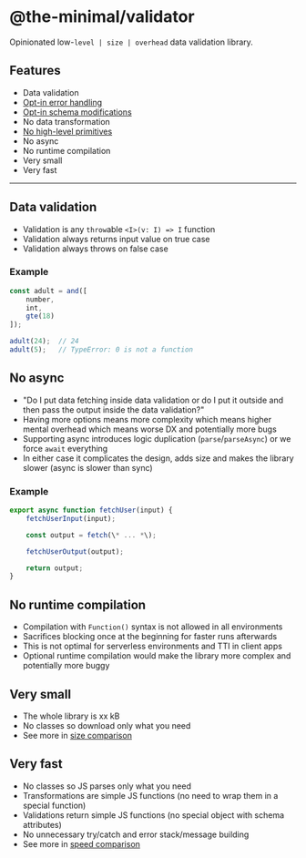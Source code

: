 # @the-minimal/validator

Opinionated low-`level | size | overhead` data validation library.

## Features

- Data validation
- [Opt-in error handling](./docs/error-handling.md)
- [Opt-in schema modifications](./docs/schema-modifications.md)
- No data transformation
- [No high-level primitives](./docs/high-level-primitives.md)
- No async
- No runtime compilation
- Very small
- Very fast

---

## Data validation

- Validation is any `throw`able `<I>(v: I) => I` function
- Validation always returns input value on true case
- Validation always throws on false case

### Example

```js
const adult = and([
    number,
    int,
    gte(18)
]);

adult(24);  // 24
adult(5);   // TypeError: 0 is not a function
```

## No async

- "Do I put data fetching inside data validation or do I put it outside and then pass the output inside the data validation?"
- Having more options means more complexity which means higher mental overhead which means worse DX and potentially more bugs
- Supporting async introduces logic duplication (`parse`/`parseAsync`) or we force `await` everything
- In either case it complicates the design, adds size and makes the library slower (async is slower than sync)

### Example

```js
export async function fetchUser(input) {
    fetchUserInput(input);

    const output = fetch(\* ... *\);

    fetchUserOutput(output);

    return output;
}
```

## No runtime compilation

- Compilation with `Function()` syntax is not allowed in all environments
- Sacrifices blocking once at the beginning for faster runs afterwards
- This is not optimal for serverless environments and TTI in client apps
- Optional runtime compilation would make the library more complex and potentially more buggy

## Very small

- The whole library is xx kB
- No classes so download only what you need
- See more in [size comparison](./size-comparison.md)

## Very fast

- No classes so JS parses only what you need
- Transformations are simple JS functions (no need to wrap them in a special function)
- Validations return simple JS functions (no special object with schema attributes)
- No unnecessary try/catch and error stack/message building
- See more in [speed comparison](./speed-comparison.md)
